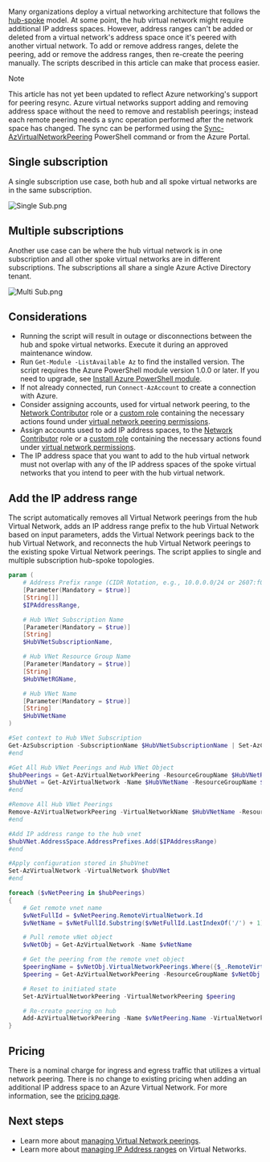 Many organizations deploy a virtual networking architecture that follows the [hub-spoke](../../reference-architectures/hybrid-networking/hub-spoke.yml) model. At some point, the hub virtual network might require additional IP address spaces. However, address ranges can't be added or deleted from a virtual network's address space once it's peered with another virtual network. To add or remove address ranges, delete the peering, add or remove the address ranges, then re-create the peering manually. The scripts described in this article can make that process easier.

> [!NOTE]
> This article has not yet been updated to reflect Azure networking's support for peering resync. Azure virtual networks support adding and removing address space without the need to remove and restablish peerings; instead each remote peering needs a sync operation performed after the network space has changed. The sync can be performed using the [Sync-AzVirtualNetworkPeering](/powershell/module/az.network/sync-azvirtualnetworkpeering) PowerShell command or from the Azure Portal.

## Single subscription

A single subscription use case, both hub and all spoke virtual networks are in the same subscription.

![Single Sub.png](single-subscription.png)

## Multiple subscriptions

Another use case can be where the hub virtual network is in one subscription and all other spoke virtual networks are in different subscriptions. The subscriptions all share a single Azure Active Directory tenant.

![Multi Sub.png](multiple-subscription.png)

## Considerations

- Running the script will result in outage or disconnections between the hub and spoke virtual networks. Execute it during an approved maintenance window.
- Run `Get-Module -ListAvailable Az` to find the installed version. The script requires the Azure PowerShell module version 1.0.0 or later. If you need to upgrade, see [Install Azure PowerShell module](/powershell/azure/install-az-ps).
- If not already connected, run `Connect-AzAccount` to create a connection with Azure.
- Consider assigning accounts, used for virtual network peering, to the [Network Contributor](/azure/role-based-access-control/built-in-roles?toc=%2fazure%2fvirtual-network%2ftoc.json#network-contributor) role or a [custom role](/azure/role-based-access-control/custom-roles) containing the necessary actions found under [virtual network peering permissions](/azure/virtual-network/virtual-network-manage-peering#permissions).
- Assign accounts used to add IP address spaces, to the [Network Contributor](/azure/role-based-access-control/built-in-roles?toc=%2fazure%2fvirtual-network%2ftoc.json#network-contributor) role or a [custom role](/azure/role-based-access-control/custom-roles) containing the necessary actions found under [virtual network permissions](/azure/virtual-network/manage-virtual-network#permissions).
- The IP address space that you want to add to the hub virtual network must not overlap with any of the IP address spaces of the spoke virtual networks that you intend to peer with the hub virtual network.

## Add the IP address range

The script automatically removes all Virtual Network peerings from the hub Virtual Network, adds an IP address range prefix to the hub Virtual Network based on input parameters, adds the Virtual Network peerings back to the hub Virtual Network, and reconnects the hub Virtual Network peerings to the existing spoke Virtual Network peerings. The script applies to single and multiple subscription hub-spoke topologies.

```powershell
param (
    # Address Prefix range (CIDR Notation, e.g., 10.0.0.0/24 or 2607:f000:0000:00::/64)
    [Parameter(Mandatory = $true)]
    [String[]]
    $IPAddressRange,

    # Hub VNet Subscription Name
    [Parameter(Mandatory = $true)]
    [String]
    $HubVNetSubscriptionName,

    # Hub VNet Resource Group Name
    [Parameter(Mandatory = $true)]
    [String]
    $HubVNetRGName,

    # Hub VNet Name
    [Parameter(Mandatory = $true)]
    [String]
    $HubVNetName
)

#Set context to Hub VNet Subscription
Get-AzSubscription -SubscriptionName $HubVNetSubscriptionName | Set-AzContext
#end

#Get All Hub VNet Peerings and Hub VNet Object
$hubPeerings = Get-AzVirtualNetworkPeering -ResourceGroupName $HubVNetRGName -VirtualNetworkName $HubVNetName
$hubVNet = Get-AzVirtualNetwork -Name $HubVNetName -ResourceGroupName $HubVNetRGName
#end

#Remove All Hub VNet Peerings
Remove-AzVirtualNetworkPeering -VirtualNetworkName $HubVNetName -ResourceGroupName $HubVNetRGName -name $hubPeerings.Name -Force
#end

#Add IP address range to the hub vnet
$hubVNet.AddressSpace.AddressPrefixes.Add($IPAddressRange)
#end

#Apply configuration stored in $hubVnet
Set-AzVirtualNetwork -VirtualNetwork $hubVNet
#end

foreach ($vNetPeering in $hubPeerings)
{
    # Get remote vnet name
    $vNetFullId = $vNetPeering.RemoteVirtualNetwork.Id
    $vNetName = $vNetFullId.Substring($vNetFullId.LastIndexOf('/') + 1)

    # Pull remote vNet object
    $vNetObj = Get-AzVirtualNetwork -Name $vNetName

    # Get the peering from the remote vnet object
    $peeringName = $vNetObj.VirtualNetworkPeerings.Where({$_.RemoteVirtualNetwork.Id -like "*$($hubVNet.Name)"}).Name
    $peering = Get-AzVirtualNetworkPeering -ResourceGroupName $vNetObj.ResourceGroupName -VirtualNetworkName $vNetName -Name $peeringName

    # Reset to initiated state
    Set-AzVirtualNetworkPeering -VirtualNetworkPeering $peering

    # Re-create peering on hub
    Add-AzVirtualNetworkPeering -Name $vNetPeering.Name -VirtualNetwork $HubVNet -RemoteVirtualNetworkId $vNetFullId -AllowGatewayTransit
}

```

## Pricing

There is a nominal charge for ingress and egress traffic that utilizes a virtual network peering. There is no change to existing pricing when adding an additional IP address space to an Azure Virtual Network. For more information, see the [pricing page](https://azure.microsoft.com/pricing/details/virtual-network).

## Next steps

- Learn more about [managing Virtual Network peerings](/azure/virtual-network/virtual-network-manage-peering).
- Learn more about [managing IP Address ranges](/azure/virtual-network/manage-virtual-network#add-or-remove-an-address-range) on Virtual Networks.
